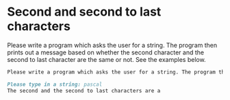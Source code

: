 
# Second and second to last characters

Please write a program which asks the user for a string. The program then prints out a message based on whether the second character and the second to last character are the same or not. See the examples below.

```markdown
Please write a program which asks the user for a string. The program then prints out a message based on whether the second character and the second to last character are the same or not. See the examples below.
```

```markdown
Please type in a string: pascal
The second and the second to last characters are a
```
